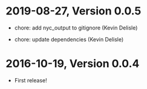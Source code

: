 2019-08-27, Version 0.0.5
=========================

 * chore: add nyc_output to gitignore (Kevin Delisle)

 * chore: update dependencies (Kevin Delisle)


2016-10-19, Version 0.0.4
=========================

 * First release!
